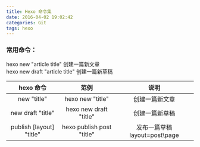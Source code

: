 ```yaml
---
title: Hexo 命令集
date: 2016-04-02 19:02:42
categories: Git
tags: hexo
---
```


### 常用命令：
hexo new "article title"    创建一篇新文章  
hexo new draft "article title"    创建一篇新草稿

| hexo 命令|范例|说明|
|:-----:|:-----:|:-----:|
|new "title"|hexo new "title"|创建一篇新文章|
|new draft "title"|hexo new draft "title"|创建一篇新草稿|
|publish [layout] "title"|hexo publish post "title"|发布一篇草稿 layout=post\page|
